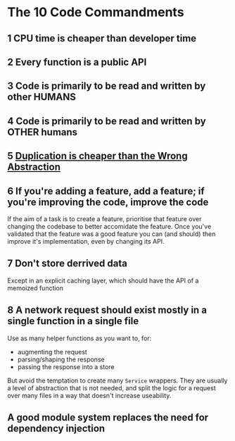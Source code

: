 # The 10 Code Commandments

## 1 CPU time is cheaper than developer time

## 2 Every function is a public API

## 3 Code is primarily to be read and written by other HUMANS

## 4 Code is primarily to be read and written by OTHER humans

## 5 [Duplication is cheaper than the Wrong Abstraction][dontalwaysdry]

## 6 If you're adding a feature, add a feature; if you're improving the code, improve the code

If the aim of a task is to create a feature, prioritise that feature over changing the codebase to better accomidate the feature. Once you've validated that the feature was a good feature you can (and should) then improve it's implementation, even by changing its API.

## 7 Don't store derrived data

Except in an explicit caching layer, which should have the API of a memoized function

## 8 A network request should exist mostly in a single function in a single file

Use as many helper functions as you want to, for:

- augmenting the request
- parsing/shaping the response
- passing the response into a store

But avoid the temptation to create many `Service` wrappers. They are usually a level of abstraction that is not needed, and split the logic for a request over many files in a way that doesn't increase useability.

## A good module system replaces the need for dependency injection

[dontalwaysdry]: https://www.youtube.com/watch?v=8bZh5LMaSmE&feature=youtu.be
